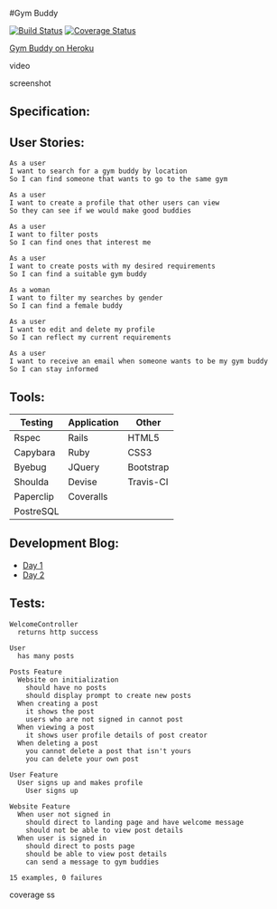 #Gym Buddy

[![Build Status](https://travis-ci.org/sanjsanj/gymbuddy.svg)](https://travis-ci.org/sanjsanj/gymbuddy) [![Coverage Status](https://coveralls.io/repos/sanjsanj/gymbuddy/badge.svg?branch=master)](https://coveralls.io/r/sanjsanj/gymbuddy?branch=master)

[Gym Buddy on Heroku](http://gympal.herokuapp.com)

video

screenshot

Specification:
--------------


User Stories:
-------------
```
As a user
I want to search for a gym buddy by location
So I can find someone that wants to go to the same gym

As a user
I want to create a profile that other users can view
So they can see if we would make good buddies

As a user
I want to filter posts
So I can find ones that interest me

As a user
I want to create posts with my desired requirements
So I can find a suitable gym buddy

As a woman
I want to filter my searches by gender
So I can find a female buddy

As a user
I want to edit and delete my profile
So I can reflect my current requirements

As a user
I want to receive an email when someone wants to be my gym buddy
So I can stay informed
```


Tools:
------

Testing | Application | Other
--- | --- | ---
Rspec | Rails | HTML5
Capybara | Ruby | CSS3
Byebug | JQuery | Bootstrap
Shoulda | Devise | Travis-CI
 | Paperclip | Coveralls
 | PostreSQL |

Development Blog:
-----------------

- [Day 1](http://sanjsanj.github.io/Week%209,%20Day%201/)
- [Day 2](http://sanjsanj.github.io/Week%209,%20Day%202/)


Tests:
------

```
WelcomeController
  returns http success

User
  has many posts

Posts Feature
  Website on initialization
    should have no posts
    should display prompt to create new posts
  When creating a post
    it shows the post
    users who are not signed in cannot post
  When viewing a post
    it shows user profile details of post creator
  When deleting a post
    you cannot delete a post that isn't yours
    you can delete your own post

User Feature
  User signs up and makes profile
    User signs up

Website Feature
  When user not signed in
    should direct to landing page and have welcome message
    should not be able to view post details
  When user is signed in
    should direct to posts page
    should be able to view post details
    can send a message to gym buddies

15 examples, 0 failures
```

coverage ss
